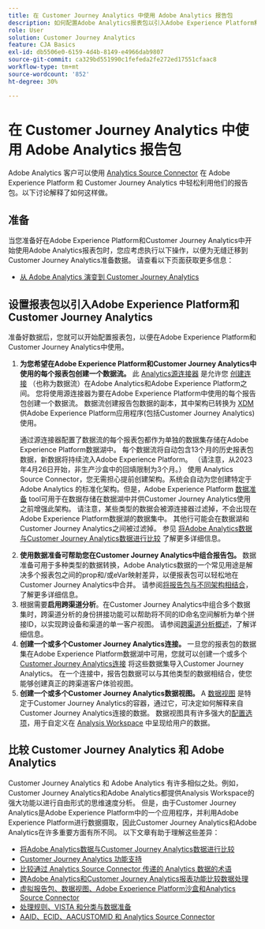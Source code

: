 ```yaml
---
title: 在 Customer Journey Analytics 中使用 Adobe Analytics 报告包
description: 如何配置Adobe Analytics报表包以引入Adobe Experience Platform和Customer Journey Analytics
role: User
solution: Customer Journey Analytics
feature: CJA Basics
exl-id: db5506e0-6159-4d4b-8149-e4966dab9807
source-git-commit: ca329bd551990c1fefeda2fe272ed17551cfaac8
workflow-type: tm+mt
source-wordcount: '852'
ht-degree: 30%

---
```


# 在 Customer Journey Analytics 中使用 Adobe Analytics 报告包

Adobe Analytics 客户可以使用 [Analytics Source Connector](https://experienceleague.adobe.com/docs/experience-platform/sources/connectors/adobe-applications/analytics.html?lang=zh-Hans) 在 Adobe Experience Platform 和 Customer Journey Analytics 中轻松利用他们的报告包。以下讨论解释了如何这样做。

## 准备

当您准备好在Adobe Experience Platform和Customer Journey Analytics中开始使用Adobe Analytics报表包时，您应考虑执行以下操作，以便为无缝迁移到Customer Journey Analytics准备数据。 请查看以下页面获取更多信息：

* [从 Adobe Analytics 演变到 Customer Journey Analytics](/help/getting-started/aa-to-cja.md)

## 设置报表包以引入Adobe Experience Platform和Customer Journey Analytics

准备好数据后，您就可以开始配置报表包，以便在Adobe Experience Platform和Customer Journey Analytics中使用。

1. **为您希望在Adobe Experience Platform和Customer Journey Analytics中使用的每个报表包创建一个数据流。** 此 [Analytics源连接器](https://experienceleague.adobe.com/docs/experience-platform/sources/connectors/adobe-applications/analytics.html?lang=zh-Hans) 是允许您 [创建连接](/help/connections/create-connection.md) （也称为数据流）在Adobe Analytics和Adobe Experience Platform之间。 您将使用源连接器为要在Adobe Experience Platform中使用的每个报告包创建一个数据流。 数据流创建报告包数据的副本，其中架构已转换为  [XDM](https://experienceleague.adobe.com/docs/platform-learn/tutorials/schemas/schemas-and-experience-data-model.html?lang=zh-Hans) 供Adobe Experience Platform应用程序(包括Customer Journey Analytics)使用。<p>通过源连接器配置了数据流的每个报表包都作为单独的数据集存储在Adobe Experience Platform数据湖中。 每个数据流将自动包含13个月的历史报表包数据，新数据将持续流入Adobe Experience Platform。 （请注意，从2023年4月26日开始，非生产沙盒中的回填限制为3个月。） 使用 Analytics Source Connector，您无需担心提前创建架构。系统会自动为您创建特定于 Adobe Analytics 的标准化架构。但是，Adobe Experience Platform [数据准备](https://experienceleague.adobe.com/docs/experience-platform/data-prep/home.html?lang=zh-Hans) tool可用于在数据存储在数据湖中并供Customer Journey Analytics使用之前增强此架构。 请注意，某些类型的数据会被源连接器过滤掉，不会出现在Adobe Experience Platform数据湖的数据集中。 其他行可能会在数据湖和Customer Journey Analytics之间被过滤掉。 参见 [将Adobe Analytics数据与Customer Journey Analytics数据进行比较](/help/troubleshooting/compare.md) 了解更多详细信息。
1. **使用数据准备可帮助您在Customer Journey Analytics中组合报告包。** 数据准备可用于多种类型的数据转换，Adobe Analytics数据的一个常见用途是解决多个报表包之间的prop和/或eVar映射差异，以便报表包可以轻松地在Customer Journey Analytics中合并。 请参阅[将报告包与不同架构相结合](/help/use-cases/aa-data/combine-report-suites.md)，了解更多详细信息。
1. 根据需要&#x200B;**启用跨渠道分析**。在Customer Journey Analytics中组合多个数据集时，跨渠道分析的身份拼接功能可以帮助将不同的ID命名空间解析为单个拼接ID，以实现跨设备和渠道的单一客户视图。 请参阅[跨渠道分析概述](/help/cca/overview.md)，了解详细信息。
1. **创建一个或多个Customer Journey Analytics连接。** 一旦您的报表包的数据集在Adobe Experience Platform数据湖中可用，您就可以创建一个或多个 [Customer Journey Analytics连接](/help/connections/overview.md) 将这些数据集导入Customer Journey Analytics。 在一个连接中，报告包数据可以与其他类型的数据相结合，使您能够创建真正的跨渠道客户体验视图。
1. **创建一个或多个Customer Journey Analytics数据视图。** A [数据视图](/help/data-views/data-views.md) 是特定于Customer Journey Analytics的容器，通过它，可决定如何解释来自Customer Journey Analytics连接的数据。 数据视图具有许多强大的[配置选项](/help/data-views/create-dataview.md)，用于自定义在 [Analysis Workspace](/help/analysis-workspace/home.md) 中呈现给用户的数据。

## 比较 Customer Journey Analytics 和 Adobe Analytics

Customer Journey Analytics 和 Adobe Analytics 有许多相似之处。例如，Customer Journey Analytics和Adobe Analytics都提供Analysis Workspace的强大功能以进行自由形式的思维速度分析。 但是，由于Customer Journey Analytics是Adobe Experience Platform中的一个应用程序，并利用Adobe Experience Platform进行数据摄取，因此Customer Journey Analytics和Adobe Analytics在许多重要方面有所不同。 以下文章有助于理解这些差异：

* [将Adobe Analytics数据与Customer Journey Analytics数据进行比较](/help/troubleshooting/compare.md)
* [Customer Journey Analytics 功能支持](/help/getting-started/aa-vs-cja/cja-aa.md)
* [比较通过 Analytics Source Connector 传递的 Analytics 数据的术语](/help/getting-started/aa-vs-cja/terminology.md)
* [跨Adobe Analytics和Customer Journey Analytics报表功能比较数据处理](/help/getting-started/aa-vs-cja/data-processing-comparisons.md)
* [虚拟报告包、数据视图、Adobe Experience Platform沙盒和Analytics Source Connector](/help/getting-started/aa-vs-cja/vrs-dataview-sandbox-adc.md)
* [处理规则、VISTA 和分类与数据准备](/help/getting-started/aa-vs-cja/pr-vista-dataprep.md)
* [AAID、ECID、AACUSTOMID 和 Analytics Source Connector](/help/getting-started/aa-vs-cja/aaid-ecid-adc.md)
